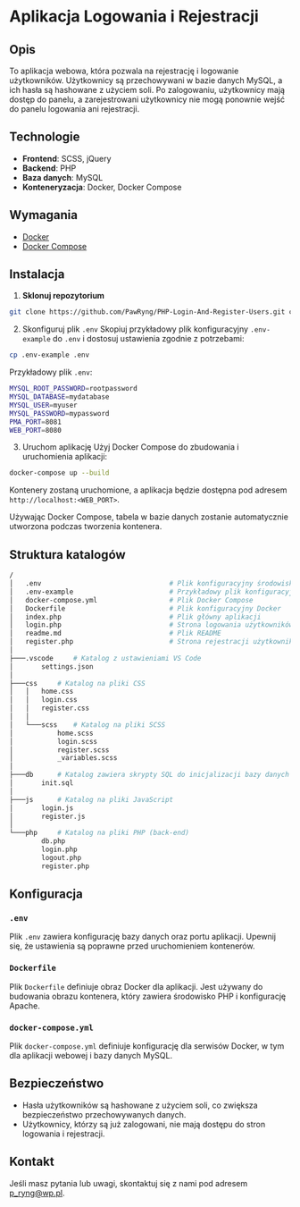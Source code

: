 # Aplikacja Logowania i Rejestracji

## Opis

To aplikacja webowa, która pozwala na rejestrację i logowanie użytkowników. Użytkownicy są przechowywani w bazie danych MySQL, a ich hasła są hashowane z użyciem soli. Po zalogowaniu, użytkownicy mają dostęp do panelu, a zarejestrowani użytkownicy nie mogą ponownie wejść do panelu logowania ani rejestracji.

## Technologie
-  **Frontend**: SCSS, jQuery
-  **Backend**: PHP
-  **Baza danych**: MySQL
-  **Konteneryzacja**: Docker, Docker Compose
  
## Wymagania

-   [Docker](https://www.docker.com/)
-   [Docker Compose](https://docs.docker.com/compose/install/)

## Instalacja

1.  **Sklonuj repozytorium**
    
   ```bash
git clone https://github.com/PawRyng/PHP-Login-And-Register-Users.git cd PHP-Login-And-Register-Users
```
2. Skonfiguruj plik `.env`
Skopiuj przykładowy plik konfiguracyjny `.env-example` do `.env` i dostosuj ustawienia zgodnie z potrzebami:
```bash
cp .env-example .env
```
Przykładowy plik `.env`:
```bash
MYSQL_ROOT_PASSWORD=rootpassword
MYSQL_DATABASE=mydatabase
MYSQL_USER=myuser
MYSQL_PASSWORD=mypassword
PMA_PORT=8081
WEB_PORT=8080
```
3. Uruchom aplikację
Użyj Docker Compose do zbudowania i uruchomienia aplikacji:
```bash
docker-compose up --build
```
Kontenery zostaną uruchomione, a aplikacja będzie dostępna pod adresem `http://localhost:<WEB_PORT>`.


Używając Docker Compose, tabela w bazie danych zostanie automatycznie utworzona podczas tworzenia kontenera.

## Struktura katalogów
```bash
/
│   .env								# Plik konfiguracyjny środowiska
│   .env-example						# Przykładowy plik konfiguracyjny
│   docker-compose.yml					# Plik Docker Compose
│   Dockerfile							# Plik konfiguracyjny Docker
│   index.php							# Plik główny aplikacji
│   login.php							# Strona logowania użytkowników.
│   readme.md							# Plik README
│   register.php						# Strona rejestracji użytkowników.
│
├───.vscode		# Katalog z ustawieniami VS Code
│       settings.json
│
├───css		# Katalog na pliki CSS
│   │   home.css
│   │   login.css
│   │   register.css
│   │
│   └───scss 	# Katalog na pliki SCSS
│           home.scss
│           login.scss
│           register.scss
│           _variables.scss
│
├───db		# Katalog zawiera skrypty SQL do inicjalizacji bazy danych
│       init.sql
│
├───js		# Katalog na pliki JavaScript
│       login.js
│       register.js
│
└───php		# Katalog na pliki PHP (back-end)
        db.php
        login.php
        logout.php
        register.php

```

## Konfiguracja

### `.env`

Plik `.env` zawiera konfigurację bazy danych oraz portu aplikacji. Upewnij się, że ustawienia są poprawne przed uruchomieniem kontenerów.

### `Dockerfile`

Plik `Dockerfile` definiuje obraz Docker dla aplikacji. Jest używany do budowania obrazu kontenera, który zawiera środowisko PHP i konfigurację Apache.

### `docker-compose.yml`

Plik `docker-compose.yml` definiuje konfigurację dla serwisów Docker, w tym dla aplikacji webowej i bazy danych MySQL.

## Bezpieczeństwo

-   Hasła użytkowników są hashowane z użyciem soli, co zwiększa bezpieczeństwo przechowywanych danych.
-   Użytkownicy, którzy są już zalogowani, nie mają dostępu do stron logowania i rejestracji.

## Kontakt

Jeśli masz pytania lub uwagi, skontaktuj się z nami pod adresem p_ryng@wp.pl.
